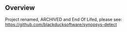## Overview ##
Project renamed, ARCHIVED and End Of Lifed, please see:  https://github.com/blackducksoftware/synopsys-detect
